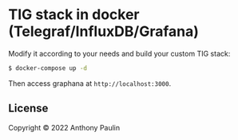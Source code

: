 # TIG stack in docker (Telegraf/InfluxDB/Grafana) 

Modify it according to your needs and build your custom TIG stack:

```bash
$ docker-compose up -d 
```

Then access graphana at `http://localhost:3000`.

## License
Copyright © 2022 Anthony Paulin
